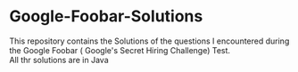 # Google-Foobar-Solutions
This repository contains the Solutions of the questions I encountered during the Google Foobar ( Google's Secret Hiring Challenge) Test.\
All thr solutions are in Java
